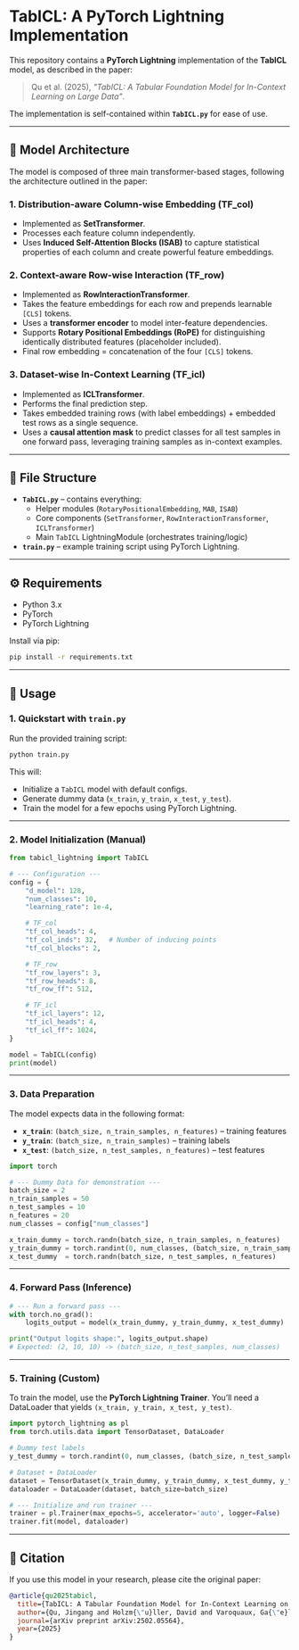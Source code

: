 # TabICL: A PyTorch Lightning Implementation

This repository contains a **PyTorch Lightning** implementation of the **TabICL** model, as described in the paper:

> Qu et al. (2025), *"TabICL: A Tabular Foundation Model for In-Context Learning on Large Data"*.

The implementation is self-contained within **`TabICL.py`** for ease of use.

---

## 📐 Model Architecture

The model is composed of three main transformer-based stages, following the architecture outlined in the paper:

### 1. Distribution-aware Column-wise Embedding (**TF_col**)
- Implemented as **SetTransformer**.
- Processes each feature column independently.
- Uses **Induced Self-Attention Blocks (ISAB)** to capture statistical properties of each column and create powerful feature embeddings.

### 2. Context-aware Row-wise Interaction (**TF_row**)
- Implemented as **RowInteractionTransformer**.
- Takes the feature embeddings for each row and prepends learnable `[CLS]` tokens.
- Uses a **transformer encoder** to model inter-feature dependencies.
- Supports **Rotary Positional Embeddings (RoPE)** for distinguishing identically distributed features (placeholder included).
- Final row embedding = concatenation of the four `[CLS]` tokens.

### 3. Dataset-wise In-Context Learning (**TF_icl**)
- Implemented as **ICLTransformer**.
- Performs the final prediction step.
- Takes embedded training rows (with label embeddings) + embedded test rows as a single sequence.
- Uses a **causal attention mask** to predict classes for all test samples in one forward pass, leveraging training samples as in-context examples.

---

## 📂 File Structure

- **`TabICL.py`** – contains everything:
  - Helper modules (`RotaryPositionalEmbedding`, `MAB`, `ISAB`)
  - Core components (`SetTransformer`, `RowInteractionTransformer`, `ICLTransformer`)
  - Main `TabICL` LightningModule (orchestrates training/logic)
- **`train.py`** – example training script using PyTorch Lightning.

---

## ⚙️ Requirements

- Python 3.x  
- PyTorch  
- PyTorch Lightning  

Install via pip:

```bash
pip install -r requirements.txt
````

---

## 🚀 Usage

### 1. Quickstart with `train.py`

Run the provided training script:

```bash
python train.py
```

This will:

* Initialize a `TabICL` model with default configs.
* Generate dummy data (`x_train`, `y_train`, `x_test`, `y_test`).
* Train the model for a few epochs using PyTorch Lightning.

---

### 2. Model Initialization (Manual)

```python
from tabicl_lightning import TabICL

# --- Configuration ---
config = {
    "d_model": 128,
    "num_classes": 10,
    "learning_rate": 1e-4,

    # TF_col
    "tf_col_heads": 4,
    "tf_col_inds": 32,   # Number of inducing points
    "tf_col_blocks": 2,

    # TF_row
    "tf_row_layers": 3,
    "tf_row_heads": 8,
    "tf_row_ff": 512,

    # TF_icl
    "tf_icl_layers": 12,
    "tf_icl_heads": 4,
    "tf_icl_ff": 1024,
}

model = TabICL(config)
print(model)
```

---

### 3. Data Preparation

The model expects data in the following format:

* **`x_train`**: `(batch_size, n_train_samples, n_features)` – training features
* **`y_train`**: `(batch_size, n_train_samples)` – training labels
* **`x_test`**: `(batch_size, n_test_samples, n_features)` – test features

```python
import torch

# --- Dummy Data for demonstration ---
batch_size = 2
n_train_samples = 50
n_test_samples = 10
n_features = 20
num_classes = config["num_classes"]

x_train_dummy = torch.randn(batch_size, n_train_samples, n_features)
y_train_dummy = torch.randint(0, num_classes, (batch_size, n_train_samples))
x_test_dummy  = torch.randn(batch_size, n_test_samples, n_features)
```

---

### 4. Forward Pass (Inference)

```python
# --- Run a forward pass ---
with torch.no_grad():
    logits_output = model(x_train_dummy, y_train_dummy, x_test_dummy)

print("Output logits shape:", logits_output.shape)
# Expected: (2, 10, 10) -> (batch_size, n_test_samples, num_classes)
```

---

### 5. Training (Custom)

To train the model, use the **PyTorch Lightning Trainer**.
You’ll need a DataLoader that yields `(x_train, y_train, x_test, y_test)`.

```python
import pytorch_lightning as pl
from torch.utils.data import TensorDataset, DataLoader

# Dummy test labels
y_test_dummy = torch.randint(0, num_classes, (batch_size, n_test_samples))

# Dataset + DataLoader
dataset = TensorDataset(x_train_dummy, y_train_dummy, x_test_dummy, y_test_dummy)
dataloader = DataLoader(dataset, batch_size=batch_size)

# --- Initialize and run trainer ---
trainer = pl.Trainer(max_epochs=5, accelerator='auto', logger=False)
trainer.fit(model, dataloader)
```

---

## 📖 Citation

If you use this model in your research, please cite the original paper:

```bibtex
@article{qu2025tabicl,
  title={TabICL: A Tabular Foundation Model for In-Context Learning on Large Data},
  author={Qu, Jingang and Holzm{\"u}ller, David and Varoquaux, Ga{\"e}l and Le Morvan, Marine},
  journal={arXiv preprint arXiv:2502.05564},
  year={2025}
}
```
